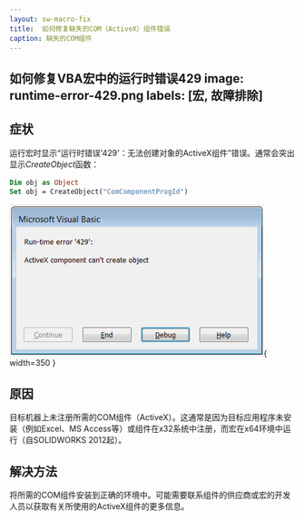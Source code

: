 ```yaml
---
layout: sw-macro-fix
title:  如何修复缺失的COM（ActiveX）组件错误
caption: 缺失的COM组件
---
```

 如何修复VBA宏中的运行时错误429
image: runtime-error-429.png
labels: [宏, 故障排除]
---

## 症状

运行宏时显示“运行时错误'429'：无法创建对象的ActiveX组件”错误。通常会突出显示*CreateObject*函数：

```vb
Dim obj as Object
Set obj = CreateObject("ComComponentProgId")
```

![运行时错误'429'：无法创建对象的ActiveX组件](runtime-error-429.png){ width=350 }

## 原因

目标机器上未注册所需的COM组件（ActiveX）。这通常是因为目标应用程序未安装（例如Excel、MS Access等）或组件在x32系统中注册，而宏在x64环境中运行（自SOLIDWORKS 2012起）。

## 解决方法

将所需的COM组件安装到正确的环境中。可能需要联系组件的供应商或宏的开发人员以获取有关所使用的ActiveX组件的更多信息。